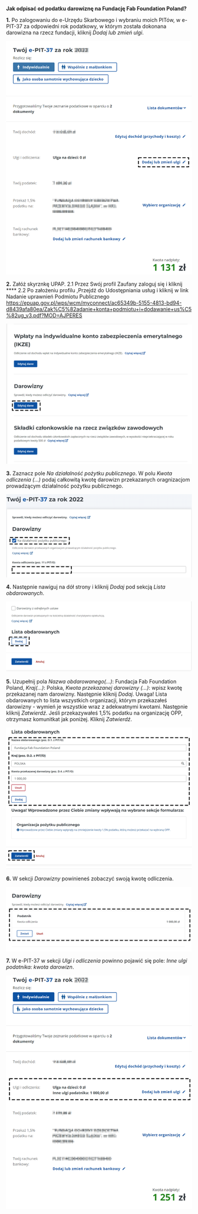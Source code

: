 

**Jak odpisać od podatku darowiznę na Fundację Fab Foundation Poland?**


**1.** Po zalogowaniu do e-Urzędu Skarbowego i wybraniu moich PITów, w e-PIT-37 za odpowiedni rok podatkowy, w którym została dokonana darowizna na rzecz fundacji, kliknij *Dodaj lub zmień ulgi*.


![](./assets/donate/1.png)


**2.** Załóż skyrznkę UPAP.
2.1 Przez Swój profil Zaufany zaloguj się i kliknij ****
2.2 Po założeniu profilu ,Przejdź do Udostępniania usług i
kliknij w link Nadanie uprawnień
Podmiotu Publicznego
https://epuap.gov.pl/wps/wcm/myconnect/ac65349b-5155-4813-bd94-d8439afa80ea/Zak%C5%82adanie+konta+podmiotu+i+dodawanie+us%C5%82ug_v3.pdf?MOD=AJPERES

![](./assets/donate/2.png)


**3.** Zaznacz pole *Na działalność pożytku publicznego*. W polu *Kwota odliczenia (...)* podaj całkowitą kwotę darowizn przekazanych oragnizacjom prowadzącym działalność pożytku publicznego.


![](./assets/donate/3.png)


**4.** Następnie nawiguj na dół strony i kliknij *Dodaj* pod sekcją *Lista obdarowanych*.


![](./assets/donate/4.png)


**5.** Uzupełnij pola *Nazwa obdarowanego(...)*: Fundacja Fab Foundation Poland, *Kraj(...)*: Polska, *Kwota przekazanej darowizny (...)*: wpisz kwotę przekazanej nam darowizny. Następnie kliknij *Dodaj*. Uwaga! Lista obdarowanych to lista wszystkich organizacji, którym przekazałeś darowizny - wymień je wszystkie wraz z adekwatnymi kwotami.  Następnie kliknij *Zatwierdź*. Jeśli przekazywałeś 1,5% podatku na organizację OPP, otrzymasz komunitkat jak poniżej. Kliknij *Zatwierdź*.

![](./assets/donate/5.png)

**6.** W sekcji *Darowizny* powinieneś zobaczyć swoją kwotę odliczenia.

![](./assets/donate/6.png)

**7.** W e-PIT-37 w sekcji *Ulgi i odliczenia* powinno pojawić się pole: *Inne ulgi podatnika: kwota darowizn*.

![](./assets/donate/7.png)
